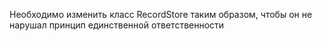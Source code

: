 Необходимо изменить класс RecordStore таким образом, чтобы он не нарушал принцип единственной ответственности